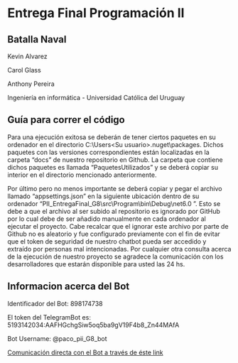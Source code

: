# Entrega Final Programación II 
## Batalla Naval

Kevin Alvarez

Carol Glass

Anthony Pereira

Ingeniería en informática - Universidad Católica del Uruguay

## Guía para correr el código

Para una ejecución exitosa se deberán de tener ciertos paquetes en su ordenador en el directorio C:\Users\<Su usuario>\.nuget\packages. Dichos paquetes con las versiones correspondientes están localizadas en  la carpeta “docs” de nuestro repositorio en Github. La carpeta que contiene dichos paquetes es llamada “PaquetesUtilizados” y se deberá copiar su interior en el directorio mencionado anteriormente.

Por último pero no menos importante se deberá copiar y pegar el archivo llamado “appsettings.json” en la siguiente ubicación dentro de su ordenador “PII_EntregaFinal_G8\src\Program\bin\Debug\net6.0 ”. Esto se debe a que el archivo al ser subido al repositorio es ignorado por GitHub por lo cual debe de ser añadido manualmente en cada ordenador al ejecutar el proyecto. Cabe recalcar que el ignorar este archivo por parte de Github no es aleatorio y fue configurado previamente con el fin de evitar que el token de seguridad de nuestro chatbot pueda ser accedido y extraído por personas mal intencionadas. Por cualquier otra consulta acerca de la ejecución de nuestro proyecto se agradece la comunicación con los desarrolladores que estarán disponible para usted las 24 hs.

## Informacion acerca del Bot
Identificador del Bot: 898174738

El token del TelegramBot es:  5193142034:AAFHGchgSiw5oq5ba9gV19F4b8_Zn44MAfA

Bot Username: @paco_pii_G8_bot

[Comunicación directa con el Bot a través de éste link](https://web.telegram.org/k/#@paco_pii_G8_bot)

